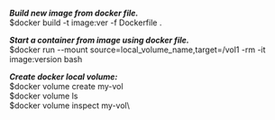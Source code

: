 ***Build new image from docker file.***\
$docker build -t image:ver -f Dockerfile .

***Start a container from image using docker file.***\
$docker run --mount source=local_volume_name,target=/vol1 -rm -it image:version bash






***Create docker local volume:***\
$docker volume create my-vol\
$docker volume ls\
$docker volume inspect my-vol\



